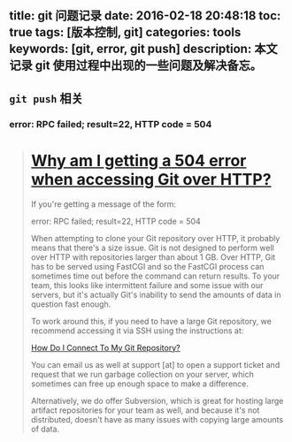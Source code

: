 title: git 问题记录
date: 2016-02-18 20:48:18
toc: true
tags: [版本控制, git]
categories: tools
keywords: [git, error, git push]
description: 本文记录 git 使用过程中出现的一些问题及解决备忘。
---

## `git push` 相关 ##

### error: RPC failed; result=22, HTTP code = 504

> # [Why am I getting a 504 error when accessing Git over HTTP?](http://help.projectlocker.com/knowledge_base/topics/why-am-i-getting-a-504-error-when-accessing-git-over-http)
>
> If you're getting a message of the form:
>
> error: RPC failed; result=22, HTTP code = 504
>
> When attempting to clone your Git repository over HTTP, it probably means that there's a size issue. Git is not designed to perform well over HTTP with repositories larger than about 1 GB. Over HTTP, Git has to be served using FastCGI and so the FastCGI process can sometimes time out before the command can return results. To your team, this looks like intermittent failure and some issue with our servers, but it's actually Git's inability to send the amounts of data in question fast enough.
>
> To work around this, if you need to have a large Git repository, we recommend accessing it via SSH using the instructions at:
>
> [How Do I Connect To My Git Repository?](http://help.projectlocker.com/knowledge_base/topics/how-do-i-connect-to-my-git-repository)
>
> You can email us as well at support [at] to open a support ticket and request that we run garbage collection on your server, which sometimes can free up enough space to make a difference.
>
> Alternatively, we do offer Subversion, which is great for hosting large artifact repositories for your team as well, and because it's not distributed, doesn't have as many issues with copying large amounts of data.



